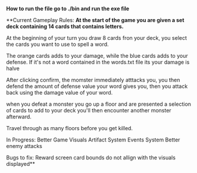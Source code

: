 **How to run the file go to ./bin and run the exe file**

**Current Gameplay Rules:
**At the start of the game you are given a set deck containing 14 cards that contains letters.**

At the beginning of your turn you draw 8 cards fron your deck, you select the cards you want to use to spell a word.

The orange cards adds to your damage, while the blue cards adds to your defense. If it's not a word contained in the words.txt file its your damage is halve

After clicking confirm, the momster immediately atttacks you, you then defend the amount of defense value your word gives you, then you attack back  using the damage value of your word.

when you defeat a monster you go up a floor and are presented a selection of cards to add to your deck you'll then encounter another monster afterward.

Travel through as many floors before you get killed.

In Progress:
Better Game Visuals
Artifact System
Events System
Better enemy attacks

Bugs to fix:
Reward screen card bounds do not allign with the visuals displayed**
